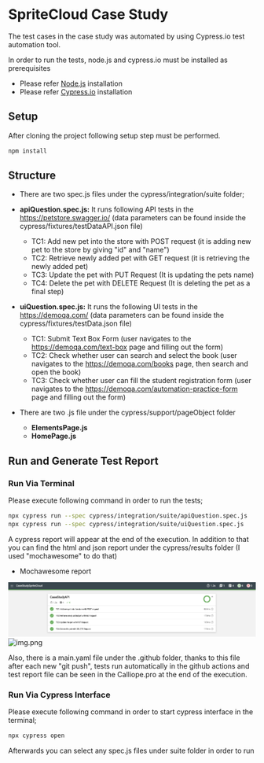 # SpriteCloud Case Study
The test cases in the case study was automated by using Cypress.io test automation tool. 

In order to run the tests, node.js and cypress.io must be installed as prerequisites

- Please refer [Node.js](https://nodejs.org/en/download/) installation
- Please refer [Cypress.io](https://docs.cypress.io/guides/getting-started/installing-cypress) installation

## Setup

After cloning the project following setup step must be performed.

```bash
npm install
```

## Structure

- There are two spec.js files under the cypress/integration/suite folder;
- **apiQuestion.spec.js:** It runs following API tests in the https://petstore.swagger.io/ (data parameters can be found inside the cypress/fixtures/testDataAPI.json file)
    - TC1: Add new pet into the store with POST request (it is adding new pet to the store by giving "id" and "name")
    - TC2: Retrieve newly added pet with GET request (it is retrieving the newly added pet)
    - TC3: Update the pet with PUT Request (It is updating the pets name)
    - TC4: Delete the pet with DELETE Request (It is deleting the pet as a final step)
- **uiQuestion.spec.js:** It runs the following UI tests in the https://demoqa.com/ (data parameters can be found inside the cypress/fixtures/testData.json file)
    - TC1: Submit Text Box Form (user navigates to the https://demoqa.com/text-box page and filling out the form)
    - TC2: Check whether user can search and select the book (user navigates to the https://demoqa.com/books page, then search and open the book)
    - TC3: Check whether user can fill the student registration form (user navigates to the https://demoqa.com/automation-practice-form page and filling out the form)

- There are two .js file under the cypress/support/pageObject folder
    - **ElementsPage.js**
    - **HomePage.js** 

## Run and Generate Test Report
### Run Via Terminal

Please execute following command in order to run the tests;

```bash
npx cypress run --spec cypress/integration/suite/apiQuestion.spec.js
npx cypress run --spec cypress/integration/suite/uiQuestion.spec.js
```

A cypress report will appear at the end of the execution. In addition to that you can find the html and json report under the cypress/results folder (I used "mochawesome" to do that)

- Mochawesome report

![img.png](reportAPI.png)
![img.png](reportUI.png)

Also, there is a main.yaml file under the .github folder, thanks to this file after each new "git push", tests run automatically in the github actions 
and test report file can be seen in the Calliope.pro at the end of the execution.

### Run Via Cypress Interface

Please execute following command in order to start cypress interface in the terminal;

```bash
npx cypress open    
```

Afterwards you can select any spec.js files under suite folder in order to run




